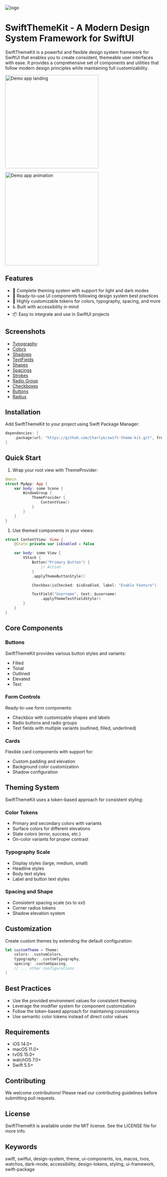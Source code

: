 ![logo](logo.png)

# SwiftThemeKit - A Modern Design System Framework for SwiftUI

SwiftThemeKit is a powerful and flexible design system framework for SwiftUI that enables you to create consistent, themeable user interfaces with ease. It provides a comprehensive set of components and utilities that follow modern design principles while maintaining full customizability.

<div style="display: flex; flex-wrap: wrap; gap: 12px;">
  <img src="demo_app.png" alt="Demo app landing" width="300"/>
  <img src="demo_app.gif" alt="Demo app animation" width="300"/>
</div>

## Features

- 🎨 Complete theming system with support for light and dark modes
- 📱 Ready-to-use UI components following design system best practices
- 🔧 Highly customizable tokens for colors, typography, spacing, and more
- ♿️ Built with accessibility in mind
- 📦 Easy to integrate and use in SwiftUI projects

## Screenshots

- [Typography](DemoApp/SwiftThemeKitDemo/SwiftThemeKitDemoTests/__Snapshots__/SwiftThemeKitDemoTests/testExampleViewSnapshot.TypographyView.png)
- [Colors](DemoApp/SwiftThemeKitDemo/SwiftThemeKitDemoTests/__Snapshots__/SwiftThemeKitDemoTests/testExampleViewSnapshot.ColorsView.png)
- [Shadows](DemoApp/SwiftThemeKitDemo/SwiftThemeKitDemoTests/__Snapshots__/SwiftThemeKitDemoTests/testExampleViewSnapshot.ShadowsView.png)
- [TextFields](DemoApp/SwiftThemeKitDemo/SwiftThemeKitDemoTests/__Snapshots__/SwiftThemeKitDemoTests/testExampleViewSnapshot.TextFieldsView.png)
- [Shapes](DemoApp/SwiftThemeKitDemo/SwiftThemeKitDemoTests/__Snapshots__/SwiftThemeKitDemoTests/testExampleViewSnapshot.ShapesView.png)
- [Spacings](DemoApp/SwiftThemeKitDemo/SwiftThemeKitDemoTests/__Snapshots__/SwiftThemeKitDemoTests/testExampleViewSnapshot.SpacingsView.png)
- [Strokes](DemoApp/SwiftThemeKitDemo/SwiftThemeKitDemoTests/__Snapshots__/SwiftThemeKitDemoTests/testExampleViewSnapshot.StrokesView.png)
- [Radio Group](DemoApp/SwiftThemeKitDemo/SwiftThemeKitDemoTests/__Snapshots__/SwiftThemeKitDemoTests/testExampleViewSnapshot.RadioGroupView.png)
- [Checkboxes](DemoApp/SwiftThemeKitDemo/SwiftThemeKitDemoTests/__Snapshots__/SwiftThemeKitDemoTests/testExampleViewSnapshot.CheckboxesView.png)
- [Buttons](DemoApp/SwiftThemeKitDemo/SwiftThemeKitDemoTests/__Snapshots__/SwiftThemeKitDemoTests/testExampleViewSnapshot.ButtonsView.png)
- [Radius](DemoApp/SwiftThemeKitDemo/SwiftThemeKitDemoTests/__Snapshots__/SwiftThemeKitDemoTests/testExampleViewSnapshot.RadiiView.png)

## Installation

Add SwiftThemeKit to your project using Swift Package Manager:

```swift
dependencies: [
    .package(url: "https://github.com/Charlyk/swift-theme-kit.git", from: "1.0.0")
]
```

## Quick Start

1. Wrap your root view with ThemeProvider:

```swift
@main
struct MyApp: App {
    var body: some Scene {
        WindowGroup {
            ThemeProvider {
                ContentView()
            }
        }
    }
}
```

1. Use themed components in your views:

```swift
struct ContentView: View {
    @State private var isEnabled = false

    var body: some View {
        VStack {
            Button("Primary Button") {
                // Action
            }
            .applyThemeButtonStyle()

            Checkbox(isChecked: $isEnabled, label: "Enable Feature")

            TextField("Username", text: $username)
                .applyThemeTextFieldStyle()
        }
    }
}
```

## Core Components

### Buttons

SwiftThemeKit provides various button styles and variants:

- Filled
- Tonal
- Outlined
- Elevated
- Text

### Form Controls

Ready-to-use form components:

- Checkbox with customizable shapes and labels
- Radio buttons and radio groups
- Text fields with multiple variants (outlined, filled, underlined)

### Cards

Flexible card components with support for:

- Custom padding and elevation
- Background color customization
- Shadow configuration

## Theming System

SwiftThemeKit uses a token-based approach for consistent styling:

### Color Tokens

- Primary and secondary colors with variants
- Surface colors for different elevations
- State colors (error, success, etc.)
- On-color variants for proper contrast

### Typography Scale

- Display styles (large, medium, small)
- Headline styles
- Body text styles
- Label and button text styles

### Spacing and Shape

- Consistent spacing scale (xs to xxl)
- Corner radius tokens
- Shadow elevation system

## Customization

Create custom themes by extending the default configuration:

```swift
let customTheme = Theme(
    colors: .customColors,
    typography: .customTypography,
    spacing: .customSpacing,
    // ... other configurations
)
```

## Best Practices

- Use the provided environment values for consistent theming
- Leverage the modifier system for component customization
- Follow the token-based approach for maintaining consistency
- Use semantic color tokens instead of direct color values

## Requirements

- iOS 14.0+
- macOS 11.0+
- tvOS 15.0+
- watchOS 7.0+
- Swift 5.5+

## Contributing

We welcome contributions! Please read our contributing guidelines before submitting pull requests.

## License

SwiftThemeKit is available under the MIT license. See the LICENSE file for more info.

## Keywords

swift, swiftui, design-system, theme, ui-components, ios, macos, tvos, watchos, dark-mode, accessibility, design-tokens, styling, ui-framework, swift-package
